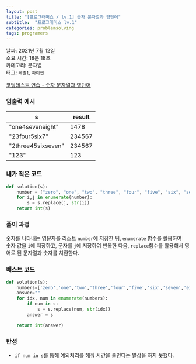 ```yaml
---
layout: post
title: "[프로그래머스 / lv.1] 숫자 문자열과 영단어"
subtitle:  "프로그래머스 lv.1"
categories: problemsolving
tags: programers
---
```


날짜: 2021년 7월 12일  
소요 시간: 18분 18초   
카테고리: 문자열  
태그: `레벨1`, `파이썬`  


[코딩테스트 연습 - 숫자 문자열과 영단어](https://programmers.co.kr/learn/courses/30/lessons/81301)

### 입출력 예시  
  
|s|result|
|---|---|
|"one4seveneight"|1478|
|"23four5six7"|234567|
|"2three45sixseven"|234567|
|"123"|123|  
  
### 내가 적은 코드
  
```python
def solution(s):
    number = ["zero", "one", "two", "three", "four", "five", "six", "seven", "eight", "nine"]
    for i,j in enumerate(number):
        s = s.replace(j, str(i))
    return int(s)
```
  
### 풀이 과정  

숫자를 나타내는 영문자를 리스트 `number`에 저장한 뒤, `enumerate` 함수를 활용하여   
숫자 값을 `i`에 저장하고, 문자를 `j`에 저장하여 반복한 다음,
`replace`함수를 활용해서 영어로 된 문자열과 숫자를 치환한다.    
  
### 베스트 코드
  
```python
def solution(s):
    numbers=['zero','one','two','three','four','five','six','seven','eight','nine']
    answer=""
    for idx, num in enumerate(numbers):
        if num in s:
            s = s.replace(num, str(idx))
        answer = s

    return int(answer)
```
  
  
### 반성
- `if num in s`를 통해 예외처리를 해줘 시간을 줄인다는 발상을 하지 못했다.  
  
